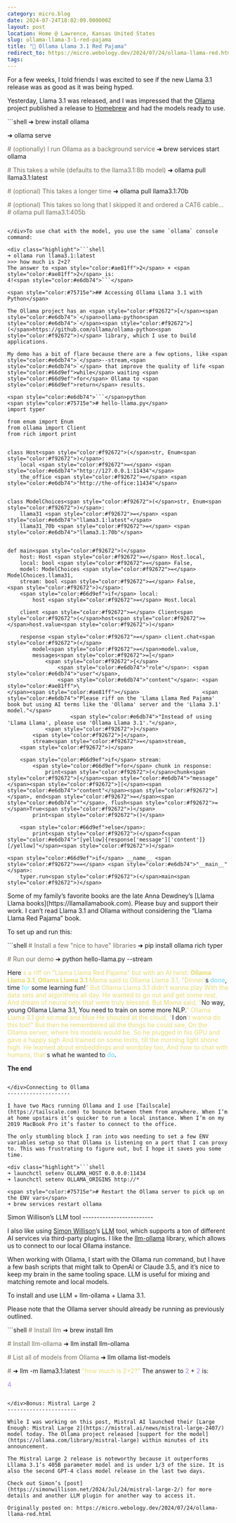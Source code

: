 ```yaml
---
category: micro.blog
date: 2024-07-24T18:02:09.000000Z
layout: post
location: Home @ Lawrence, Kansas United States
slug: ollama-llama-3-1-red-pajama
title: "🦙 Ollama Llama 3.1 Red Pajama"
redirect_to: https://micro.webology.dev/2024/07/24/ollama-llama-red.html
tags:
---
```


For a few weeks, I told friends I was excited to see if the new Llama 3.1 release was as good as it was being hyped.

Yesterday, Llama 3.1 was released, and I was impressed that the [Ollama](https://ollama.com) project published a release to [Homebrew](https://brew.sh) and had the models ready to use.

<div class="highlight">```shell
➜ brew install ollama

➜ ollama serve

<span style="color:#75715e"># (optionally) I run Ollama as a background service</span>
➜ brew services start ollama

<span style="color:#75715e"># This takes a while (defaults to the llama3.1:8b model)</span>
➜ ollama pull llama3.1:latest

<span style="color:#75715e"># (optional) This takes a longer time</span>
➜ ollama pull llama3.1:70b

<span style="color:#75715e"># (optional) This takes so long that I skipped it and ordered a CAT6 cable...</span>
<span style="color:#75715e"># ollama pull llama3.1:405b</span>

```

</div>To use chat with the model, you use the same `ollama` console command:

<div class="highlight">```shell
➜ ollama run llama3.1:latest
>>> how much is 2+2?
The answer to <span style="color:#ae81ff">2</span> + <span style="color:#ae81ff">2</span> is:
4!<span style="color:#e6db74">```</span>

<span style="color:#75715e">## Accessing Ollama Llama 3.1 with Python</span>

The Ollama project has an <span style="color:#f92672">[</span><span style="color:#e6db74">`</span>ollama-python<span style="color:#e6db74">`</span><span style="color:#f92672">](</span>https://github.com/ollama/ollama-python<span style="color:#f92672">)</span> library, which I use to build applications.

My demo has a bit of flare because there are a few options, like <span style="color:#e6db74">`</span>--stream,<span style="color:#e6db74">`</span> that improve the quality of life <span style="color:#66d9ef">while</span> waiting <span style="color:#66d9ef">for</span> Ollama to <span style="color:#66d9ef">return</span> results.

<span style="color:#e6db74">```</span>python
<span style="color:#75715e"># hello-llama.py</span>
import typer

from enum import Enum
from ollama import Client
from rich import print


class Host<span style="color:#f92672">(</span>str, Enum<span style="color:#f92672">)</span>:
    local <span style="color:#f92672">=</span> <span style="color:#e6db74">"http://127.0.0.1:11434"</span>
    the_office <span style="color:#f92672">=</span> <span style="color:#e6db74">"http://the-office:11434"</span>


class ModelChoices<span style="color:#f92672">(</span>str, Enum<span style="color:#f92672">)</span>:
    llama31 <span style="color:#f92672">=</span> <span style="color:#e6db74">"llama3.1:latest"</span>
    llama31_70b <span style="color:#f92672">=</span> <span style="color:#e6db74">"llama3.1:70b"</span>


def main<span style="color:#f92672">(</span>
    host: Host <span style="color:#f92672">=</span> Host.local,
    local: bool <span style="color:#f92672">=</span> False,
    model: ModelChoices <span style="color:#f92672">=</span> ModelChoices.llama31,
    stream: bool <span style="color:#f92672">=</span> False,
<span style="color:#f92672">)</span>:
    <span style="color:#66d9ef">if</span> local:
        host <span style="color:#f92672">=</span> Host.local

    client <span style="color:#f92672">=</span> Client<span style="color:#f92672">(</span>host<span style="color:#f92672">=</span>host.value<span style="color:#f92672">)</span>

    response <span style="color:#f92672">=</span> client.chat<span style="color:#f92672">(</span>
        model<span style="color:#f92672">=</span>model.value,
        messages<span style="color:#f92672">=[</span>
            <span style="color:#f92672">{</span>
                <span style="color:#e6db74">"role"</span>: <span style="color:#e6db74">"user"</span>,
                <span style="color:#e6db74">"content"</span>: <span style="color:#ae81ff">\
</span><span style="color:#ae81ff"></span>                    <span style="color:#e6db74">"Please riff on the 'Llama Llama Red Pajama' book but using AI terms like the 'Ollama' server and the 'Llama 3.1' model."</span>
                    <span style="color:#e6db74">"Instead of using 'Llama Llama', please use 'Ollama Llama 3.1'."</span>,
            <span style="color:#f92672">}</span>
        <span style="color:#f92672">]</span>,
        stream<span style="color:#f92672">=</span>stream,
    <span style="color:#f92672">)</span>

    <span style="color:#66d9ef">if</span> stream:
        <span style="color:#66d9ef">for</span> chunk in response:
            print<span style="color:#f92672">(</span>chunk<span style="color:#f92672">[</span><span style="color:#e6db74">"message"</span><span style="color:#f92672">][</span><span style="color:#e6db74">"content"</span><span style="color:#f92672">]</span>, end<span style="color:#f92672">=</span><span style="color:#e6db74">""</span>, flush<span style="color:#f92672">=</span>True<span style="color:#f92672">)</span>
        print<span style="color:#f92672">()</span>

	<span style="color:#66d9ef">else</span>:
        print<span style="color:#f92672">(</span>f<span style="color:#e6db74">"[yellow]{response['message']['content']}[/yellow]"</span><span style="color:#f92672">)</span>

<span style="color:#66d9ef">if</span> __name__ <span style="color:#f92672">==</span> <span style="color:#e6db74">"__main__"</span>:
    typer.run<span style="color:#f92672">(</span>main<span style="color:#f92672">)</span>

```

</div>Some of my family’s favorite books are the late Anna Dewdney’s [Llama Llama books](https://llamallamabook.com). Please buy and support their work. I can’t read Llama 3.1 and Ollama without considering the “Llama Llama Red Pajama” book.

To set up and run this:

<div class="highlight">```shell
<span style="color:#75715e"># Install a few "nice to have" libraries</span>
➜ pip install ollama rich typer

<span style="color:#75715e"># Run our demo</span>
➜ python hello-llama.py --stream

Here<span style="color:#e6db74">'s a riff on "Llama Llama Red Pajama" but with an AI twist:
</span><span style="color:#e6db74">
</span><span style="color:#e6db74">**Ollama Llama 3.1, Ollama Llama 3.1**
</span><span style="color:#e6db74">Mama said to Ollama Llama 3.1,
</span><span style="color:#e6db74">"Dinner'</span>s <span style="color:#66d9ef">done</span>, time <span style="color:#66d9ef">for</span> some learning fun!<span style="color:#e6db74">"
</span><span style="color:#e6db74">But Ollama Llama 3.1 didn't wanna play
</span><span style="color:#e6db74">With the data sets and algorithms all day.
</span><span style="color:#e6db74">
</span><span style="color:#e6db74">He wanted to go out and get some rest,
</span><span style="color:#e6db74">And dream of neural nets that were truly blessed.
</span><span style="color:#e6db74">But Mama said, "</span>No way, young Ollama Llama 3.1,
You need to train on some more NLP.<span style="color:#e6db74">"
</span><span style="color:#e6db74">
</span><span style="color:#e6db74">Ollama Llama 3.1 got so mad and blue
</span><span style="color:#e6db74">He shouted at the cloud, "</span>I don<span style="color:#e6db74">'t wanna do this too!"
</span><span style="color:#e6db74">But then he remembered all the things he could see,
</span><span style="color:#e6db74">On the Ollama server, where his models would be.
</span><span style="color:#e6db74">
</span><span style="color:#e6db74">So he plugged in his GPU and gave a happy sigh
</span><span style="color:#e6db74">And trained on some texts, till the morning light shone high.
</span><span style="color:#e6db74">He learned about embeddings and wordplay too,
</span><span style="color:#e6db74">And how to chat with humans, that'</span>s what he wanted to <span style="color:#66d9ef">do</span>.

**The end**

```

</div>Connecting to Ollama
--------------------

I have two Macs running Ollama and I use [Tailscale](https://tailscale.com) to bounce between them from anywhere. When I’m at home upstairs it’s quicker to run a local instance. When I’m on my 2019 MacBook Pro it’s faster to connect to the office.

The only stumbling block I ran into was needing to set a few ENV variables setup so that Ollama is listening on a port that I can proxy to. This was frustrating to figure out, but I hope it saves you some time.

<div class="highlight">```shell
➜ launchctl setenv OLLAMA_HOST 0.0.0.0:11434
➜ launchctl setenv OLLAMA_ORIGINS http://*

<span style="color:#75715e"># Restart the Ollama server to pick up on the ENV vars</span>
➜ brew services restart ollama

```

</div>Simon Willison’s LLM tool
-------------------------

I also like using [Simon Willison](https://simonwillison.net)’s [LLM](https://llm.datasette.io/en/stable/) tool, which supports a ton of different AI services via third-party plugins. I like the [llm-ollama](https://pypi.org/project/llm-ollama/) library, which allows us to connect to our local Ollama instance.

When working with Ollama, I start with the Ollama run command, but I have a few bash scripts that might talk to OpenAI or Claude 3.5, and it’s nice to keep my brain in the same tooling space. LLM is useful for mixing and matching remote and local models.

To install and use LLM + llm-ollama + Llama 3.1.

Please note that the Ollama server should already be running as previously outlined.

<div class="highlight">```shell
<span style="color:#75715e"># Install llm</span>
➜ brew install llm

<span style="color:#75715e"># Install llm-ollama</span>
➜ llm install llm-ollama

<span style="color:#75715e"># List all of models from Ollama</span>
➜ llm ollama list-models

<span style="color:#75715e"># </span>
➜ llm -m llama3.1:latest <span style="color:#e6db74">"how much is 2+2?"</span>
The answer to <span style="color:#ae81ff">2</span> + <span style="color:#ae81ff">2</span> is:

<span style="color:#ae81ff">4</span>

```

</div>Bonus: Mistral Large 2
----------------------

While I was working on this post, Mistral AI launched their [Large Enough: Mistral Large 2](https://mistral.ai/news/mistral-large-2407/) model today. The Ollama project released [support for the model](https://ollama.com/library/mistral-large) within minutes of its announcement.

The Mistral Large 2 release is noteworthy because it outperforms Lllama 3.1’s 405B parameter model and is under 1/3 of the size. It is also the second GPT-4 class model release in the last two days.

Check out Simon’s [post](https://simonwillison.net/2024/Jul/24/mistral-large-2/) for more details and another LLM plugin for another way to access it.

Originally posted on: https://micro.webology.dev/2024/07/24/ollama-llama-red.html
